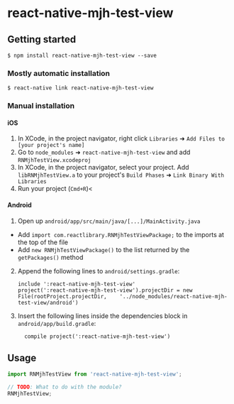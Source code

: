 
# react-native-mjh-test-view

## Getting started

`$ npm install react-native-mjh-test-view --save`

### Mostly automatic installation

`$ react-native link react-native-mjh-test-view`

### Manual installation


#### iOS

1. In XCode, in the project navigator, right click `Libraries` ➜ `Add Files to [your project's name]`
2. Go to `node_modules` ➜ `react-native-mjh-test-view` and add `RNMjhTestView.xcodeproj`
3. In XCode, in the project navigator, select your project. Add `libRNMjhTestView.a` to your project's `Build Phases` ➜ `Link Binary With Libraries`
4. Run your project (`Cmd+R`)<

#### Android

1. Open up `android/app/src/main/java/[...]/MainActivity.java`
  - Add `import com.reactlibrary.RNMjhTestViewPackage;` to the imports at the top of the file
  - Add `new RNMjhTestViewPackage()` to the list returned by the `getPackages()` method
2. Append the following lines to `android/settings.gradle`:
  	```
  	include ':react-native-mjh-test-view'
  	project(':react-native-mjh-test-view').projectDir = new File(rootProject.projectDir, 	'../node_modules/react-native-mjh-test-view/android')
  	```
3. Insert the following lines inside the dependencies block in `android/app/build.gradle`:
  	```
      compile project(':react-native-mjh-test-view')
  	```


## Usage
```javascript
import RNMjhTestView from 'react-native-mjh-test-view';

// TODO: What to do with the module?
RNMjhTestView;
```
  